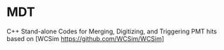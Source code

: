 # MDT
C++ Stand-alone Codes for Merging, Digitizing, and Triggering PMT hits based on [WCSim https://github.com/WCSim/WCSim] 
